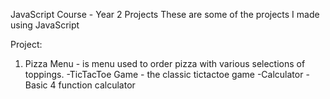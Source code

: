 JavaScript Course - Year 2 Projects 
These are some of the projects I made using JavaScript

Project:
1. Pizza Menu - is menu used to order pizza with various selections of toppings.
-TicTacToe Game - the classic tictactoe game
-Calculator - Basic 4 function calculator
